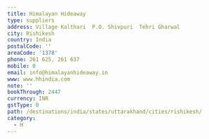 ```yaml
---
title: Himalayan Hideaway
type: suppliers
address: Village Kalthari  P.O. Shivpuri  Tehri Gharwal
city: Rishikesh
country: India
postalCode: ''
areaCode: '1378'
phone: 261 625, 261 637
mobile: 0
email: info@himalayanhideaway.in
www: www.hhindia.com
note: ''
bookThrough: 2447
currency: INR
gstType: 0
path: /destinations/india/states/uttarakhand/cities/rishikesh/
category:
  - H
---
```


